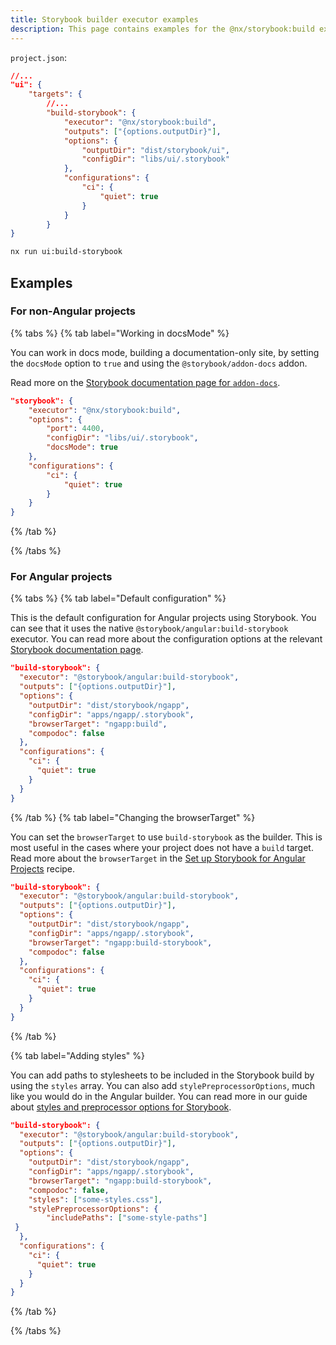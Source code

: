 ```yaml
---
title: Storybook builder executor examples
description: This page contains examples for the @nx/storybook:build executor.
---
```


`project.json`:

```json
//...
"ui": {
    "targets": {
        //...
        "build-storybook": {
            "executor": "@nx/storybook:build",
            "outputs": ["{options.outputDir}"],
            "options": {
                "outputDir": "dist/storybook/ui",
                "configDir": "libs/ui/.storybook"
            },
            "configurations": {
                "ci": {
                    "quiet": true
                }
            }
        }
}
```

```bash
nx run ui:build-storybook
```

## Examples

### For non-Angular projects

{% tabs %}
{% tab label="Working in docsMode" %}

You can work in docs mode, building a documentation-only site, by setting the `docsMode` option to `true` and using the `@storybook/addon-docs` addon.

Read more on the [Storybook documentation page for `addon-docs`](https://storybook.js.org/addons/@storybook/addon-docs).

```json
"storybook": {
    "executor": "@nx/storybook:build",
    "options": {
        "port": 4400,
        "configDir": "libs/ui/.storybook",
        "docsMode": true
    },
    "configurations": {
        "ci": {
            "quiet": true
        }
    }
}
```

{% /tab %}

{% /tabs %}

### For Angular projects

{% tabs %}
{% tab label="Default configuration" %}

This is the default configuration for Angular projects using Storybook. You can see that it uses the native `@storybook/angular:build-storybook` executor. You can read more about the configuration options at the relevant [Storybook documentation page](https://storybook.js.org/docs/angular/get-started/install).

```json
"build-storybook": {
  "executor": "@storybook/angular:build-storybook",
  "outputs": ["{options.outputDir}"],
  "options": {
    "outputDir": "dist/storybook/ngapp",
    "configDir": "apps/ngapp/.storybook",
    "browserTarget": "ngapp:build",
    "compodoc": false
  },
  "configurations": {
    "ci": {
      "quiet": true
    }
  }
}
```

{% /tab %}
{% tab label="Changing the browserTarget" %}

You can set the `browserTarget` to use `build-storybook` as the builder. This is most useful in the cases where your project does not have a `build` target. Read more about the `browserTarget` in the [Set up Storybook for Angular Projects](/recipes/storybook/overview-angular) recipe.

```json
"build-storybook": {
  "executor": "@storybook/angular:build-storybook",
  "outputs": ["{options.outputDir}"],
  "options": {
    "outputDir": "dist/storybook/ngapp",
    "configDir": "apps/ngapp/.storybook",
    "browserTarget": "ngapp:build-storybook",
    "compodoc": false
  },
  "configurations": {
    "ci": {
      "quiet": true
    }
  }
}
```

{% /tab %}

{% tab label="Adding styles" %}

You can add paths to stylesheets to be included in the Storybook build by using the `styles` array. You can also add `stylePreprocessorOptions`, much like you would do in the Angular builder. You can read more in our guide about [styles and preprocessor options for Storybook](/recipes/storybook/angular-configuring-styles).

```json
"build-storybook": {
  "executor": "@storybook/angular:build-storybook",
  "outputs": ["{options.outputDir}"],
  "options": {
    "outputDir": "dist/storybook/ngapp",
    "configDir": "apps/ngapp/.storybook",
    "browserTarget": "ngapp:build-storybook",
    "compodoc": false,
    "styles": ["some-styles.css"],
    "stylePreprocessorOptions": {
        "includePaths": ["some-style-paths"]
 }
  },
  "configurations": {
    "ci": {
      "quiet": true
    }
  }
}
```

{% /tab %}

{% /tabs %}
